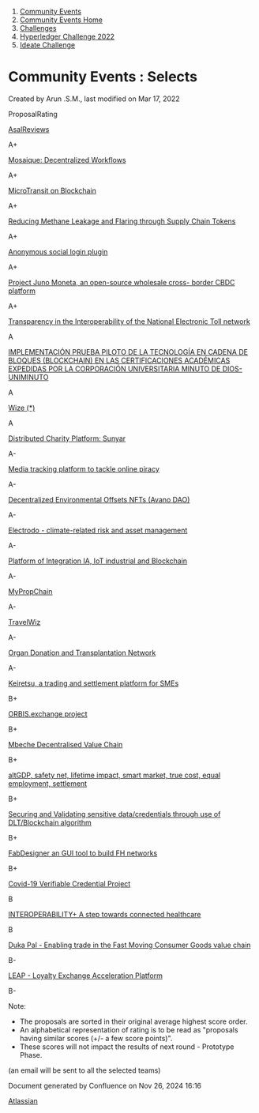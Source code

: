 1. [Community Events](index.html)
2. [Community Events Home](Community-Events-Home_21790731.html)
3. [Challenges](Challenges_21792347.html)
4. [Hyperledger Challenge 2022](Hyperledger-Challenge-2022_21792351.html)
5. [Ideate Challenge](Ideate-Challenge_21792356.html)

# Community Events : Selects

Created by Arun .S.M., last modified on Mar 17, 2022

ProposalRating

[AsalReviews](https://lf-hyperledger.atlassian.net/wiki/display/events/AsalReviews)

A+

[Mosaique: Decentralized Workflows](https://lf-hyperledger.atlassian.net/wiki/display/events/Mosaique%3A+Decentralized+Workflows)

A+

[MicroTransit on Blockchain](https://lf-hyperledger.atlassian.net/wiki/display/events/MicroTransit+on+Blockchain)

A+

[Reducing Methane Leakage and Flaring through Supply Chain Tokens](https://lf-hyperledger.atlassian.net/wiki/display/events/Reducing+Methane+Leakage+and+Flaring+through+Supply+Chain+Tokens)

A+

[Anonymous social login plugin](https://lf-hyperledger.atlassian.net/wiki/display/events/Anonymous+social+login+plugin)

A+

[Project Juno Moneta, an open-source wholesale cross- border CBDC platform](https://lf-hyperledger.atlassian.net/wiki/display/events/Project+Juno+Moneta%2C+an+open-source+wholesale+cross-+border+CBDC+platform)

A+

[Transparency in the Interoperability of the National Electronic Toll network](https://lf-hyperledger.atlassian.net/wiki/display/events/Transparency+in+the+Interoperability+of+the+National+Electronic+Toll+network)

A

[IMPLEMENTACIÓN PRUEBA PILOTO DE LA TECNOLOGÍA EN CADENA DE BLOQUES (BLOCKCHAIN) EN LAS CERTIFICACIONES ACADÉMICAS EXPEDIDAS POR LA CORPORACIÓN UNIVERSITARIA MINUTO DE DIOS-UNIMINUTO](https://lf-hyperledger.atlassian.net/wiki/pages/viewpage.action?pageId=21793046)

A

[Wize (\*)](https://lf-hyperledger.atlassian.net/wiki/pages/viewpage.action?pageId=21790845)

A

[Distributed Charity Platform: Sunyar](https://lf-hyperledger.atlassian.net/wiki/display/events/Distributed+Charity+Platform%3A+Sunyar)

A-

[Media tracking platform to tackle online piracy](https://lf-hyperledger.atlassian.net/wiki/display/events/Media+tracking+platform+to+tackle+online+piracy)

A-

[Decentralized Environmental Offsets NFTs (Avano DAO)](https://lf-hyperledger.atlassian.net/wiki/pages/viewpage.action?pageId=21792811)

A-

[Electrodo - climate-related risk and asset management](https://lf-hyperledger.atlassian.net/wiki/display/events/Electrodo+-+climate-related+risk+and+asset+management)

A-

[Platform of Integration IA, IoT industrial and Blockchain](https://lf-hyperledger.atlassian.net/wiki/display/events/Platform+of+Integration+IA%2C+IoT+industrial+and+Blockchain)

A-

[MyPropChain](https://lf-hyperledger.atlassian.net/wiki/display/events/MyPropChain)

A-

[TravelWiz](https://lf-hyperledger.atlassian.net/wiki/display/events/TravelWiz)

A-

[Organ Donation and Transplantation Network](https://lf-hyperledger.atlassian.net/wiki/display/events/Organ+Donation+and+Transplantation+Network)

A-

[Keiretsu, a trading and settlement platform for SMEs](https://lf-hyperledger.atlassian.net/wiki/display/events/Keiretsu%2C+a+trading+and+settlement+platform+for+SMEs)

B+

[ORBIS.exchange project](https://lf-hyperledger.atlassian.net/wiki/display/events/ORBIS.exchange+project)

B+

[Mbeche Decentralised Value Chain](https://lf-hyperledger.atlassian.net/wiki/display/events/Mbeche+Decentralised+Value+Chain)

B+

[altGDP, safety net, lifetime impact, smart market, true cost, equal employment, settlement](https://lf-hyperledger.atlassian.net/wiki/display/events/altGDP%2C+safety+net%2C+lifetime+impact%2C+smart+market%2C+true+cost%2C+equal+employment%2C+settlement)

B+

[Securing and Validating sensitive data/credentials through use of DLT/Blockchain algorithm](https://lf-hyperledger.atlassian.net/wiki/pages/viewpage.action?pageId=21792851)

B+

[FabDesigner an GUI tool to build FH networks](https://lf-hyperledger.atlassian.net/wiki/display/events/FabDesigner+an+GUI+tool+to+build+FH+networks)

B+

[Covid-19 Verifiable Credential Project](https://lf-hyperledger.atlassian.net/wiki/display/events/Covid-19+Verifiable+Credential+Project)

B

[INTEROPERABILITY+ A step towards connected healthcare](https://lf-hyperledger.atlassian.net/wiki/pages/viewpage.action?pageId=21792765)

B

[Duka Pal - Enabling trade in the Fast Moving Consumer Goods value chain](https://lf-hyperledger.atlassian.net/wiki/display/events/Duka+Pal+-+Enabling+trade+in+the+Fast+Moving+Consumer+Goods+value+chain)

B-

[LEAP - Loyalty Exchange Acceleration Platform](https://lf-hyperledger.atlassian.net/wiki/display/events/LEAP+-+Loyalty+Exchange+Acceleration+Platform)

B-

Note:

- The proposals are sorted in their original average highest score order.
- An alphabetical representation of rating is to be read as "proposals having similar scores (+/- a few score points)".
- These scores will not impact the results of next round - Prototype Phase.

(an email will be sent to all the selected teams)

Document generated by Confluence on Nov 26, 2024 16:16

[Atlassian](http://www.atlassian.com/)
